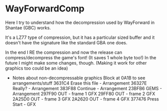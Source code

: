 # WayForwardComp
Here I try to understand how the decompression used by WayForward in Shantae (GBC) works.

It's a LZ77 type of compression, but it has a particular sized buffer and it doesn't have the signature like the standard GBA one does.

In the end I RE the compression and now the release can compress/decompress the game's font!
(It saves 1 whole byte too!)
In the future I might make some changes, though.
(Making it work for other graphics too could be an idea)

* Notes about non-decompressable graphics
Block at 0A1B to see arrangements/stuff
3631C4 Erase this file - Arrangement
36327E Really? - Arrangement
383F88 Continue - Arrangement
23BFB6 GEMS - Arrangement
297F90 OUT - frame 1 GFX
29FF80 OUT - frame 2 GFX
2A25D0 OUT - frame 3 GFX
2A2620 OUT - frame 4 GFX
377476 Press Start - GFX
